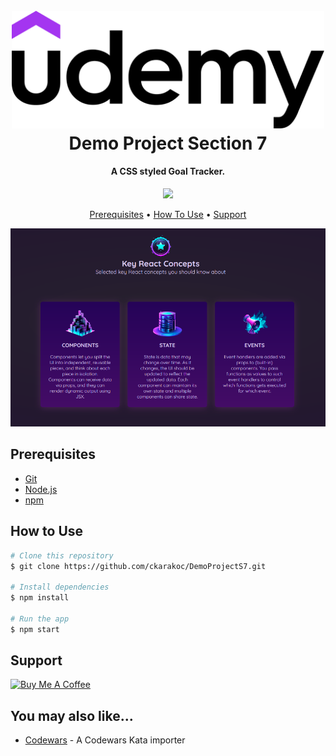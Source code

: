 
<h1 align="center">
  <br>
  <a href="#"><img src="./README/UdemyLogo.png" alt="Markdownify" width="500"></a>
  <br>
  Demo Project Section 7
  <br>
</h1>

<h4 align="center">A CSS styled Goal Tracker.</h4>

<p align="center">
  <a href="#">
    <img src="https://img.shields.io/badge/$-donate-ff69b4.svg?maxAge=2592000&amp;style=flat">
  </a>
</p>

<p align="center">
  <a href="#prerequisites">Prerequisites</a> •
  <!-- <a href="#setup">Setup</a> • -->
  <a href="#how-to-use">How To Use</a> •
  <!-- <a href="#todo">Todo</a> • -->
  <a href="#support">Support</a> 
</p>

![screenshot](./README/test.png)

## Prerequisites
* [Git](https://git-scm.com)
* [Node.js](https://nodejs.org/en/download/)
* [npm](http://npmjs.com)

<!-- ## Setup -->

## How to Use

```bash
# Clone this repository
$ git clone https://github.com/ckarakoc/DemoProjectS7.git

# Install dependencies
$ npm install

# Run the app
$ npm start
```

<!-- ## TODO -->
<!-- *  -->

## Support

<a href="https://www.buymeacoffee.com/ckarakoc" target="_blank"><img src="https://cdn.buymeacoffee.com/buttons/v2/default-yellow.png" alt="Buy Me A Coffee" style="height: 60px !important;width: 217px !important;" ></a>

## You may also like...

- [Codewars](https://github.com/ckarakoc/codewars/) - A Codewars Kata importer